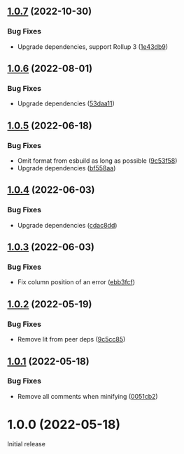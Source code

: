 ## [1.0.7](https://github.com/prantlf/rollup-plugin-esbuild-minify/compare/v1.0.6...v1.0.7) (2022-10-30)


### Bug Fixes

* Upgrade dependencies, support Rollup 3 ([1e43db9](https://github.com/prantlf/rollup-plugin-esbuild-minify/commit/1e43db967295b0fc7b30cd0ef282f88fb7131be7))

## [1.0.6](https://github.com/prantlf/rollup-plugin-esbuild-minify/compare/v1.0.5...v1.0.6) (2022-08-01)


### Bug Fixes

* Upgrade dependencies ([53daa11](https://github.com/prantlf/rollup-plugin-esbuild-minify/commit/53daa1145f2bfdc6746378ce3636fd87dcbf820d))

## [1.0.5](https://github.com/prantlf/rollup-plugin-esbuild-minify/compare/v1.0.4...v1.0.5) (2022-06-18)


### Bug Fixes

* Omit format from esbuild as long as possible ([9c53f58](https://github.com/prantlf/rollup-plugin-esbuild-minify/commit/9c53f5864fc00aee9ff5639fc27e79409b7a4220))
* Upgrade dependencies ([bf558aa](https://github.com/prantlf/rollup-plugin-esbuild-minify/commit/bf558aa41dc1b64b2fc23ebd0e7425d5ea8be15a))

## [1.0.4](https://github.com/prantlf/rollup-plugin-esbuild-minify/compare/v1.0.3...v1.0.4) (2022-06-03)


### Bug Fixes

* Upgrade dependencies ([cdac8dd](https://github.com/prantlf/rollup-plugin-esbuild-minify/commit/cdac8dd2efb5dc99268738febd3c5b7f6bc15804))

## [1.0.3](https://github.com/prantlf/rollup-plugin-esbuild-minify/compare/v1.0.2...v1.0.3) (2022-06-03)


### Bug Fixes

* Fix column position of an error ([ebb3fcf](https://github.com/prantlf/rollup-plugin-esbuild-minify/commit/ebb3fcf1789ac11940c4a799e332112500b0c304))

## [1.0.2](https://github.com/prantlf/rollup-plugin-esbuild-minify/compare/v1.0.1...v1.0.2) (2022-05-19)


### Bug Fixes

* Remove lit from peer deps ([9c5cc85](https://github.com/prantlf/rollup-plugin-esbuild-minify/commit/9c5cc852117177d0bd41572e86cb8a4bd4782003))

## [1.0.1](https://github.com/prantlf/rollup-plugin-esbuild-minify/compare/v1.0.0...v1.0.1) (2022-05-18)


### Bug Fixes

* Remove all comments when minifying ([0051cb2](https://github.com/prantlf/rollup-plugin-esbuild-minify/commit/0051cb23235ac43c12011a4ece2a78bae2908f75))

# 1.0.0 (2022-05-18)

Initial release
